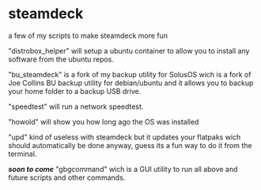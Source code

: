 # steamdeck
a few of my scripts to make steamdeck more fun

"distrobox_helper" will setup a ubuntu container to allow you to install any software from the ubuntu repos.

"bu_steamdeck" is a fork of my backup utility for SolusOS wich is a fork of Joe Collins BU backup utility for debian/ubuntu and it allows you to backup your home folder to a backup USB drive.

"speedtest" will run a network speedtest.

"howold" will show you how long ago the OS was installed

"upd" kind of useless with steamdeck but it updates your flatpaks wich should automatically be done anyway, guess its a fun way to do it from the terminal.

_***soon to come***_ "gbgcommand" wich is a GUI utility to run all above and future scripts and other commands.
